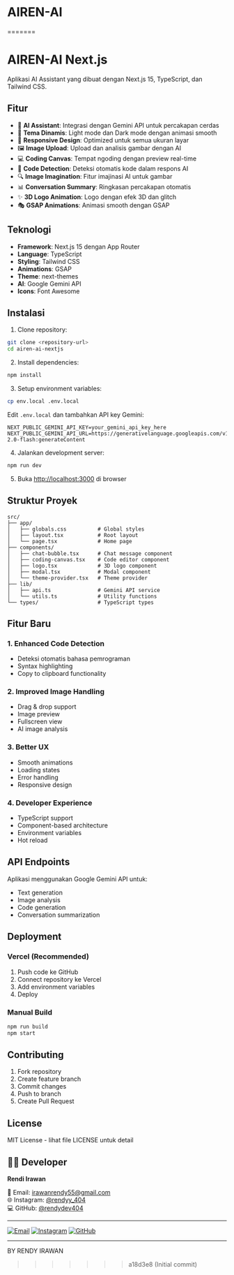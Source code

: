 
# AIREN-AI
=======
# AIREN-AI Next.js

Aplikasi AI Assistant yang dibuat dengan Next.js 15, TypeScript, dan Tailwind CSS.

## Fitur

- 🤖 **AI Assistant**: Integrasi dengan Gemini API untuk percakapan cerdas
- 🎨 **Tema Dinamis**: Light mode dan Dark mode dengan animasi smooth
- 📱 **Responsive Design**: Optimized untuk semua ukuran layar
- 🖼️ **Image Upload**: Upload dan analisis gambar dengan AI
- 💻 **Coding Canvas**: Tempat ngoding dengan preview real-time
- 📝 **Code Detection**: Deteksi otomatis kode dalam respons AI
- 🔍 **Image Imagination**: Fitur imajinasi AI untuk gambar
- 📊 **Conversation Summary**: Ringkasan percakapan otomatis
- ✨ **3D Logo Animation**: Logo dengan efek 3D dan glitch
- 🎭 **GSAP Animations**: Animasi smooth dengan GSAP

## Teknologi

- **Framework**: Next.js 15 dengan App Router
- **Language**: TypeScript
- **Styling**: Tailwind CSS
- **Animations**: GSAP
- **Theme**: next-themes
- **AI**: Google Gemini API
- **Icons**: Font Awesome

## Instalasi

1. Clone repository:
```bash
git clone <repository-url>
cd airen-ai-nextjs
```

2. Install dependencies:
```bash
npm install
```

3. Setup environment variables:
```bash
cp env.local .env.local
```

Edit `.env.local` dan tambahkan API key Gemini:
```
NEXT_PUBLIC_GEMINI_API_KEY=your_gemini_api_key_here
NEXT_PUBLIC_GEMINI_API_URL=https://generativelanguage.googleapis.com/v1beta/models/gemini-2.0-flash:generateContent
```

4. Jalankan development server:
```bash
npm run dev
```

5. Buka [http://localhost:3000](http://localhost:3000) di browser

## Struktur Proyek

```
src/
├── app/
│   ├── globals.css          # Global styles
│   ├── layout.tsx           # Root layout
│   └── page.tsx             # Home page
├── components/
│   ├── chat-bubble.tsx      # Chat message component
│   ├── coding-canvas.tsx    # Code editor component
│   ├── logo.tsx             # 3D logo component
│   ├── modal.tsx            # Modal component
│   └── theme-provider.tsx   # Theme provider
├── lib/
│   ├── api.ts               # Gemini API service
│   └── utils.ts             # Utility functions
└── types/                   # TypeScript types
```

## Fitur Baru

### 1. Enhanced Code Detection
- Deteksi otomatis bahasa pemrograman
- Syntax highlighting
- Copy to clipboard functionality

### 2. Improved Image Handling
- Drag & drop support
- Image preview
- Fullscreen view
- AI image analysis

### 3. Better UX
- Smooth animations
- Loading states
- Error handling
- Responsive design

### 4. Developer Experience
- TypeScript support
- Component-based architecture
- Environment variables
- Hot reload

## API Endpoints

Aplikasi menggunakan Google Gemini API untuk:
- Text generation
- Image analysis
- Code generation
- Conversation summarization

## Deployment

### Vercel (Recommended)
1. Push code ke GitHub
2. Connect repository ke Vercel
3. Add environment variables
4. Deploy

### Manual Build
```bash
npm run build
npm start
```

## Contributing

1. Fork repository
2. Create feature branch
3. Commit changes
4. Push to branch
5. Create Pull Request

## License

MIT License - lihat file LICENSE untuk detail

## 👨‍💻 Developer

**Rendi Irawan**

📧 Email: [irawanrendy55@gmail.com](mailto:irawanrendy55@gmail.com)  
🌐 Instagram: [@rendyy_404](https://www.instagram.com/rendyy_404)  
💻 GitHub: [@rendydev404](https://github.com/rendydev404)

---

[![Email](https://img.shields.io/badge/Email-irawanrendy55@gmail.com-red?style=for-the-badge&logo=gmail&logoColor=white)](mailto:irawanrendy55@gmail.com)
[![Instagram](https://img.shields.io/badge/@rendyy__404-E4405F?style=for-the-badge&logo=instagram&logoColor=white)](https://www.instagram.com/rendyy_404)
[![GitHub](https://img.shields.io/badge/GitHub-rendydev404-181717?style=for-the-badge&logo=github&logoColor=white)](https://github.com/rendydev404)


---

BY RENDY IRAWAN
>>>>>>> a18d3e8 (Initial commit)
